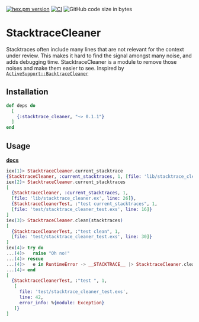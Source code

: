 <!-- @format -->

[![hex.pm version](https://img.shields.io/hexpm/v/ltsv.svg)](https://hex.pm/packages/stacktrace_cleaner)
[![CI](https://github.com/tashirosota/magical_make/actions/workflows/ci.yml/badge.svg)](https://github.com/tashirosota/stacktrace_cleaner/actions/workflows/ci.yml)
![GitHub code size in bytes](https://img.shields.io/github/languages/code-size/tashirosota/stacktrace_cleaner)

# StacktraceCleaner

Stacktraces often include many lines that are not relevant for the context under review.
This makes it hard to find the signal amongst many noise, and adds debugging time.
StacktraceCleaner is a module to remove those noises and make them easier to see.
Inspired by [`ActiveSupport::BacktraceCleaner`](https://github.com/rails/rails/blob/main/activesupport/lib/active_support/backtrace_cleaner.rb)

## Installation

```elixir
def deps do
  [
    {:stacktrace_cleaner, "~> 0.1.1"}
  ]
end
```

## Usage

**[docs](https://hexdocs.pm/stacktrace_cleaner)**

```elixir
iex(1)> StacktraceCleaner.current_stacktrace
{StacktraceCleaner, :current_stacktraces, 1, [file: 'lib/stacktrace_cleaner.ex', line: 26]}
iex(2)> StacktraceCleaner.current_stacktraces
[
  {StacktraceCleaner, :current_stacktraces, 1,
  [file: 'lib/stacktrace_cleaner.ex', line: 26]},
  {StacktraceCleanerTest, :"test current_stacktraces", 1,
  [file: 'test/stacktrace_cleaner_test.exs', line: 16]}
]
iex(3)> StacktraceCleaner.clean(stacktraces)
[
  {StacktraceCleanerTest, :"test clean", 1,
  [file: 'test/stacktrace_cleaner_test.exs', line: 30]}
]
iex(4)> try do
...(4)>   raise "Oh no!"
...(4)> rescue
...(4)>   e in RuntimeError -> __STACKTRACE__ |> StacktraceCleaner.clean |> IO.inspect
...(4)> end
[
  {StacktraceCleanerTest, :"test ", 1,
   [
     file: 'test/stacktrace_cleaner_test.exs',
     line: 42,
     error_info: %{module: Exception}
   ]}
]
```
